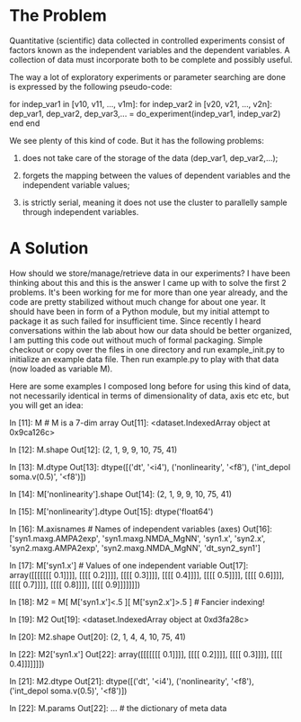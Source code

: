 The Problem
============

Quantitative (scientific) data collected in controlled experiments consist of
factors known as the independent variables and the dependent variables. A
collection of data must incorporate both to be complete and possibly useful.

The way a lot of exploratory experiments or parameter searching are done is
expressed by the following pseudo-code:

for indep_var1 in [v10, v11, ..., v1m]:
    for indep_var2 in [v20, v21, ..., v2n]:
        dep_var1, dep_var2, dep_var3,... = do_experiment(indep_var1, indep_var2)
    end
end

We see plenty of this kind of code. But it has the following problems:

1. does not take care of the storage of the data (dep_var1, dep_var2,...);

2. forgets the mapping between the values of dependent variables and the
independent variable values;

3. is strictly serial, meaning it does not use the cluster to parallelly
sample through independent variables.


A Solution
=============

How should we store/manage/retrieve data in our experiments? I have been
thinking about this and this is the answer I came up with to solve the first 2
problems. It's been working for me for more than one year already, and the code
are pretty stabilized without much change for about one year. It should have
been in form of a Python module, but my initial attempt to package it as such
failed for insufficient time. Since recently I heard conversations within the
lab about how our data should be better organized, I am putting this code out
without much of formal packaging. Simple checkout or copy over the files in one
directory and run example_init.py to initialize an example data file. Then run
example.py to play with that data (now loaded as variable M).

Here are some examples I composed long before for using this kind of data, not
necessarily identical in terms of dimensionality of data, axis etc etc, but you
will get an idea:


In [11]: M                      # M is a 7-dim array
Out[11]: <dataset.IndexedArray object at 0x9ca126c>

In [12]: M.shape
Out[12]: (2, 1, 9, 9, 10, 75, 41)

In [13]: M.dtype
Out[13]: dtype([('dt', '<i4'), ('nonlinearity', '<f8'), ('int_depol soma.v(0.5)', '<f8')])

In [14]: M['nonlinearity'].shape
Out[14]: (2, 1, 9, 9, 10, 75, 41)

In [15]: M['nonlinearity'].dtype
Out[15]: dtype('float64')

In [16]: M.axisnames            # Names of independent variables (axes)
Out[16]:
['syn1.maxg.AMPA2exp',
 'syn1.maxg.NMDA_MgNN',
 'syn1.x',
 'syn2.x',
 'syn2.maxg.AMPA2exp',
 'syn2.maxg.NMDA_MgNN',
 'dt_syn2_syn1']

In [17]: M['syn1.x']            # Values of one independent variable
Out[17]:
array([[[[[[[ 0.1]]]],
         [[[[ 0.2]]]],
         [[[[ 0.3]]]],
         [[[[ 0.4]]]],
         [[[[ 0.5]]]],
         [[[[ 0.6]]]],
         [[[[ 0.7]]]],
         [[[[ 0.8]]]],
         [[[[ 0.9]]]]]]])

In [18]: M2 = M[ M['syn1.x']<.5 ][ M['syn2.x']>.5 ]     # Fancier indexing!

In [19]: M2
Out[19]: <dataset.IndexedArray object at 0xd3fa28c>

In [20]: M2.shape
Out[20]: (2, 1, 4, 4, 10, 75, 41)

In [22]: M2['syn1.x']
Out[22]:
array([[[[[[[ 0.1]]]],
         [[[[ 0.2]]]],
         [[[[ 0.3]]]],
         [[[[ 0.4]]]]]]])

In [21]: M2.dtype
Out[21]: dtype([('dt', '<i4'), ('nonlinearity', '<f8'), ('int_depol soma.v(0.5)', '<f8')])

In [22]: M.params
Out[22]: ...                    # the dictionary of meta data
